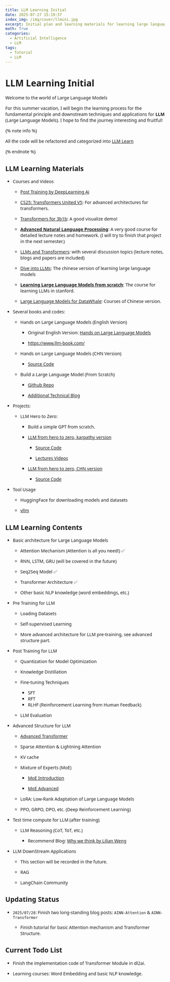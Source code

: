 ```yaml
---
title: LLM Learning Initial
date: 2025-07-27 15:19:57
index_img: /img/cover/llmini.jpg
excerpt: Initial plan and learning materials for learning large language models from scratch.
math: True
categories:
  - Artificial Intelligence
  - LLM
tags:
  - Tutorial
  - LLM
---
```


<style>
  html, body, .markdown-body {
    font-family: Georgia, sans, serif;
  }
</style>

# LLM Learning Initial

Welcome to the world of Large Language Models

For this summer vacation, I will begin the learning process for the fundamental principle and downstream techniques and applications for **LLM** (Large Language Models). I hope to find the journey interesting and fruitful!

{% note info %}

All the code will be refactored and categorized into [LLM Learn](https://github.com/xiyuanyang-code/LLM_Learn)

{% endnote %}

## LLM Learning Materials

- Courses and Videos

    - [Post Training by DeepLearning Ai](https://www.deeplearning.ai/short-courses/post-training-of-llms/)

    - [CS25: Transformers United V5](https://web.stanford.edu/class/cs25/): For advanced architectures for transformers.

    - [Transformers for 3b1b](https://www.youtube.com/playlist?list=PLZHQObOWTQDNU6R1_67000Dx_ZCJB-3pi): A good visualize demo!

    - [**Advanced Natural Language Processing**](https://phontron.com/class/anlp-fall2024/): A very good course for detailed lecture notes and homework. (I will try to finish that project in the next semester.)

    - [LLMs and Transformers](https://www.ambujtewari.com/LLM-fall2024/#logistics--schedule): with several discussion topics (lecture notes, blogs and papers are included)

    - [Dive into LLMs](https://sjtullm.gitbook.io/dive-into-llms): The chinese version of learning large language models

    - [**Learning Large Language Models from scratch**](https://stanford-cs336.github.io/spring2025/): The course for learning LLMs in stanford.

    - [Large Language Models for DataWhale](https://www.datawhale.cn/learn/summary/107): Courses of Chinese version.

- Several books and codes: 

    - Hands on Large Language Models (English Version)

        - Original English Version: [Hands on Large Language Models](https://github.com/HandsOnLLM/Hands-On-Large-Language-Models)

        - https://www.llm-book.com/

    - Hands on Large Language Models (CHN Version)

        - [Source Code](https://github.com/bbruceyuan/Hands-On-Large-Language-Models-CN)

    - Build a Large Language Model (From Scratch)

        - [Github Repo](https://github.com/rasbt/LLMs-from-scratch)

        - [Additional Technical Blog](https://magazine.sebastianraschka.com/p/llm-research-papers-the-2024-list)

- Projects: 

    - LLM Hero to Zero:

        - Build a simple GPT from scratch.

        - [LLM from hero to zero, karpathy version](https://karpathy.ai/zero-to-hero.html)

            - [Source Code](https://github.com/karpathy/ng-video-lecture)

            - [Lectures Videos](https://www.youtube.com/watch?v=kCc8FmEb1nY)

        - [LLM from hero to zero, CHN version](https://yuanchaofa.com/llms-zero-to-hero/)

            - [Source Code](https://github.com/bbruceyuan/LLMs-Zero-to-Hero)

- Tool Usage

    - HuggingFace for downloading models and datasets

    - [vllm](https://github.com/vllm-project/vllm)

## LLM Learning Contents

- Basic architecture for Large Language Models

    - Attention Mechanism (Attention is all you need!) ✅

    - RNN, LSTM, GRU (will be covered in the future)

    - Seq2Seq Model ✅

    - Transformer Architecture ✅

    - Other basic NLP knowledge (word embeddings, etc.)

- Pre Training for LLM

    - Loading Datasets

    - Self-supervised Learning

    - More advanced architecture for LLM pre-training, see advanced structure part.

- Post Training for LLM

    - Quantization for Model Optimization

    - Knowledge Distillation

    - Fine-tuning Techniques
        - SFT
        - RFT
        - RLHF (Reinforcement Learning from Human Feedback)

    - LLM Evaluation

- Advanced Structure for LLM

    - [Advanced Transformer](https://spaces.ac.cn/search/Transformer%E5%8D%87%E7%BA%A7%E4%B9%8B%E8%B7%AF/)

    - Sparse Attention & Lightning Attention

    - KV cache

    - Mixture of Experts (MoE)
        - [MoE Introduction](https://mp.weixin.qq.com/s/kUF4cy1QA_xQSyT5HtcKIA)

        - [MoE Advanced](https://yuanchaofa.com/llms-zero-to-hero/the-way-of-moe-model-evolution.html#_2-%E7%89%88%E6%9C%AC2-sparsemoe-%E5%A4%A7%E6%A8%A1%E5%9E%8B%E8%AE%AD%E7%BB%83%E4%BD%BF%E7%94%A8)

    - LoRA: Low-Rank Adaptation of Large Language Models

    - PPO, GRPO, DPO, etc. (Deep Reinforcement Learning)

- Test time compute for LLM (after training)

    - LLM Reasoning (CoT, ToT, etc.)

        - Recommend Blog: [Why we think by Lilian Weng](https://lilianweng.github.io/posts/2025-05-01-thinking/)

- LLM DownStream Applications

    - This section will be recorded in the future.

    - RAG

    - LangChain Community

## Updating Status

- `2025/07/28`: Finish two long-standing blog posts: `AINN-Attention` & `AINN-Transformer`

    - Finish tutorial for basic Attention mechanism and Transformer Structure.


## Current Todo List

- Finish the implementation code of Transformer Module in dl2ai.

- Learning courses: Word Embedding and basic NLP knowledge.